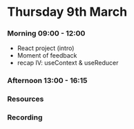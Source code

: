 # Thursday 9th March

### Morning 09:00 - 12:00
 
 - React project (intro) 
 - Moment of feedback
 - recap IV: useContext & useReducer 

### Afternoon 13:00 - 16:15



### Resources



### Recording
